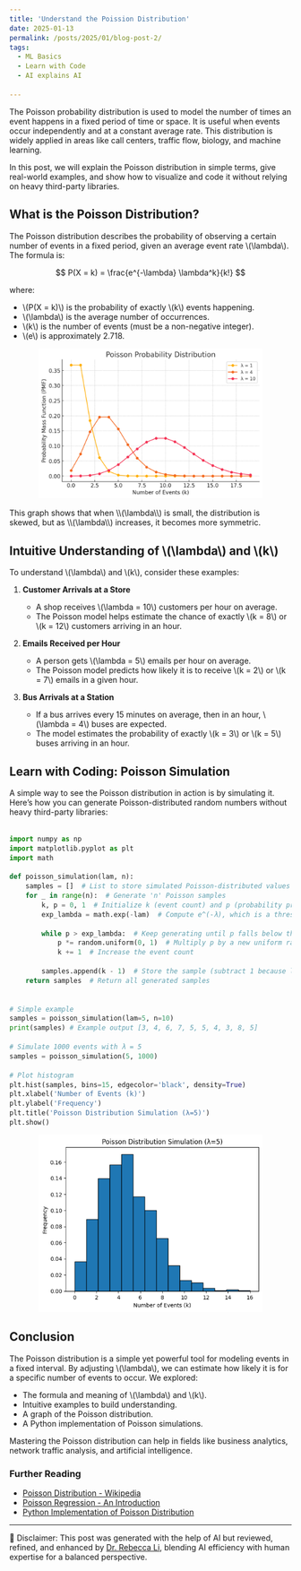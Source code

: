 ```yaml
---
title: 'Understand the Poission Distribution'
date: 2025-01-13
permalink: /posts/2025/01/blog-post-2/
tags:
  - ML Basics
  - Learn with Code
  - AI explains AI

---
```




The Poisson probability distribution is used to model the number of times an event happens in a fixed period of time or space. It is useful when events occur independently and at a constant average rate. This distribution is widely applied in areas like call centers, traffic flow, biology, and machine learning.

In this post, we will explain the Poisson distribution in simple terms, give real-world examples, and show how to visualize and code it without relying on heavy third-party libraries.

## What is the Poisson Distribution?

The Poisson distribution describes the probability of observing a certain number of events in a fixed period, given an average event rate \\(\lambda\\). The formula is:

$$
P(X = k) = \frac{e^{-\lambda} \lambda^k}{k!}
$$

where:
- \\(P(X = k)\\) is the probability of exactly \\(k\\) events happening.
- \\(\lambda\\)  is the average number of occurrences.
- \\(k\\) is the number of events (must be a non-negative integer).
- \\(e\\) is approximately 2.718.

<p align="center"><img src="/figures/posts/Poisson Probability Distribution.png"  width="400" class="inline"/></p>
This graph shows that when \\(\lambda\\) is small, the distribution is skewed, but as \\(\lambda\\) increases, it becomes more symmetric.

## Intuitive Understanding of \\(\lambda\\) and \\(k\\)

To understand \\(\lambda\\) and \\(k\\), consider these examples:

1. **Customer Arrivals at a Store**
   - A shop receives \\(\lambda = 10\\) customers per hour on average.
   - The Poisson model helps estimate the chance of exactly \\(k = 8\\) or \\(k = 12\\) customers arriving in an hour.

2. **Emails Received per Hour**
   - A person gets \\(\lambda = 5\\) emails per hour on average.
   - The Poisson model predicts how likely it is to receive \\(k = 2\\) or \\(k = 7\\) emails in a given hour.

3. **Bus Arrivals at a Station**
   - If a bus arrives every 15 minutes on average, then in an hour, \\(\lambda = 4\\) buses are expected.
   - The model estimates the probability of exactly \\(k = 3\\) or \\(k = 5\\) buses arriving in an hour.



## Learn with Coding: Poisson Simulation

A simple way to see the Poisson distribution in action is by simulating it. Here’s how you can generate Poisson-distributed random numbers without heavy third-party libraries:

```python

import numpy as np
import matplotlib.pyplot as plt
import math

def poisson_simulation(lam, n):
    samples = []  # List to store simulated Poisson-distributed values
    for _ in range(n):  # Generate 'n' Poisson samples
        k, p = 0, 1  # Initialize k (event count) and p (probability product)
        exp_lambda = math.exp(-lam)  # Compute e^(-λ), which is a threshold
        
        while p > exp_lambda:  # Keep generating until p falls below this threshold
            p *= random.uniform(0, 1)  # Multiply p by a new uniform random number
            k += 1  # Increase the event count
        
        samples.append(k - 1)  # Store the sample (subtract 1 because loop overshoots)
    return samples  # Return all generated samples


# Simple example
samples = poisson_simulation(lam=5, n=10)
print(samples) # Example output [3, 4, 6, 7, 5, 5, 4, 3, 8, 5]

# Simulate 1000 events with λ = 5
samples = poisson_simulation(5, 1000)

# Plot histogram
plt.hist(samples, bins=15, edgecolor='black', density=True)
plt.xlabel('Number of Events (k)')
plt.ylabel('Frequency')
plt.title('Poisson Distribution Simulation (λ=5)')
plt.show()
```

<p align="center"><img src="/figures/posts/pds.png"  width="400" class="inline"/></p>


## Conclusion

The Poisson distribution is a simple yet powerful tool for modeling events in a fixed interval. By adjusting \\(\lambda\\), we can estimate how likely it is for a specific number of events to occur. We explored:
- The formula and meaning of \\(\lambda\\) and \\(k\\).
- Intuitive examples to build understanding.
- A graph of the Poisson distribution.
- A Python implementation of Poisson simulations.

Mastering the Poisson distribution can help in fields like business analytics, network traffic analysis, and artificial intelligence.

### Further Reading
- [Poisson Distribution - Wikipedia](https://en.wikipedia.org/wiki/Poisson_distribution)
- [Poisson Regression - An Introduction](https://en.wikipedia.org/wiki/Poisson_regression)
- [Python Implementation of Poisson Distribution](https://docs.scipy.org/doc/scipy/reference/generated/scipy.stats.poisson.html)



---
🤖 Disclaimer: This post was generated with the help of AI but reviewed, refined, and enhanced by [Dr. Rebecca Li](https://xiaoyang-rebecca.github.io/), blending AI efficiency with human expertise for a balanced perspective.